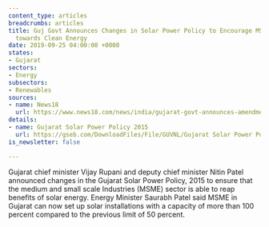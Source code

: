```yaml
---
content_type: articles
breadcrumbs: articles
title: Guj Govt Announces Changes in Solar Power Policy to Encourage MSME Units Move
  towards Clean Energy
date: 2019-09-25 04:00:00 +0000
states:
- Gujarat
sectors:
- Energy
subsectors:
- Renewables
sources:
- name: News18
  url: https://www.news18.com/news/india/gujarat-govt-announces-amendments-in-solar-power-policy-to-encourage-msme-units-move-to-clean-energy-2315529.html
details:
- name: Gujarat Solar Power Policy 2015
  url: https://gseb.com/DownloadFiles/File/GUVNL/Gujarat Solar Power Policy 2015.pdf
is_newsletter: false

---
```

Gujarat chief minister Vijay Rupani and deputy chief minister Nitin Patel announced changes in the Gujarat Solar Power Policy, 2015 to ensure that the medium and small scale Industries (MSME) sector is able to reap benefits of solar energy. Energy Minister Saurabh Patel said MSME in Gujarat can now set up solar installations with a capacity of more than 100 percent compared to the previous limit of 50 percent.

